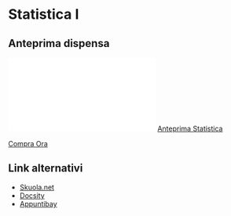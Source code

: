 # Statistica I
## Anteprima dispensa

<object data="/anteprime/anteprima_dispensa_statistica_i.pdf" type="application/pdf" width="700px" height="700px">
    <embed src="/anteprime/anteprima_dispensa_statistica_i.pdf">
        <a href="/anteprime/anteprima_dispensa_statistica_i.pdf">Anteprima Statistica</a>
    </embed>
</object>

<script src="https://gumroad.com/js/gumroad.js"></script>
<a class="gumroad-button" href="https://gum.co/statistica" target="_blank">Compra Ora</a>

## Link alternativi
- <a href="http://bit.ly/formulario_statistica" target="_blank" rel="noopener">Skuola.net</a>
- <a href="http://bit.ly/stat1_docsity" target="_blank" rel="noopener">Docsity</a>
- <a href="http://bit.ly/stat1_appuntibay" target="_blank" rel="noopener">Appuntibay</a>

<script>
    (function() {
    if( window.innerWidth > 600 ) {
        var theScript = document.createElement('script');
        theScript.type = 'text/javascript';
        theScript.src = 'https://gumroad.com/js/gumroad.js';

        var head = document.getElementsByTagName('head')[0];
        head.appendChild(theScript);
    }
    })();
</script>
